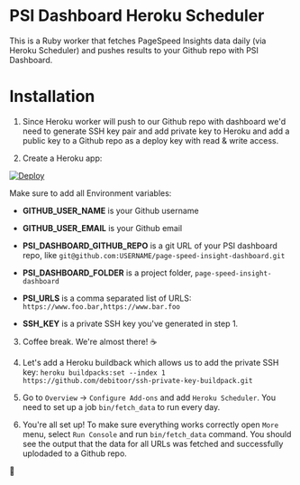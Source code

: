 # PSI Dashboard Heroku Scheduler

This is a Ruby worker that fetches PageSpeed Insights data daily (via Heroku Scheduler) and pushes results to your Github repo with PSI Dashboard.

# Installation

1. Since Heroku worker will push to our Github repo with dashboard we'd need to generate SSH key pair and add private key to Heroku and add a public key to a Github repo as a deploy key with read & write access.

2. Create a Heroku app:

[![Deploy](https://www.herokucdn.com/deploy/button.svg)](https://heroku.com/deploy)

Make sure to add all Environment variables:

* **GITHUB_USER_NAME** is your Github username
* **GITHUB_USER_EMAIL** is your Github email

* **PSI_DASHBOARD_GITHUB_REPO** is a git URL of your PSI dashboard repo, like `git@github.com:USERNAME/page-speed-insight-dashboard.git`
* **PSI_DASHBOARD_FOLDER** is a project folder, `page-speed-insight-dashboard`

* **PSI_URLS** is a comma separated list of URLS: `https://www.foo.bar,https://www.bar.foo`

* **SSH_KEY** is a private SSH key you've generated in step 1.

3. Coffee break. We're almost there! :coffee:

4. Let's add a Heroku buildback which allows us to add the private SSH key: `heroku buildpacks:set --index 1 https://github.com/debitoor/ssh-private-key-buildpack.git`

5. Go to `Overview` -> `Configure Add-ons` and add `Heroku Scheduler`. You need to set up a job `bin/fetch_data` to run every day.

6. You're all set up! To make sure everything works correctly open `More` menu, select `Run Console` and run `bin/fetch_data` command. You should see the output that the data for all URLs was fetched and successfully uplodaded to a Github repo.

:beers:
